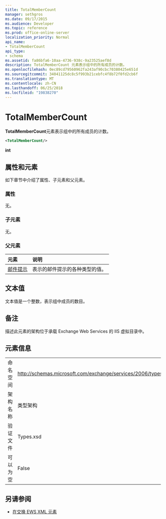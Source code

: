 ```yaml
---
title: TotalMemberCount
manager: sethgros
ms.date: 09/17/2015
ms.audience: Developer
ms.topic: reference
ms.prod: office-online-server
localization_priority: Normal
api_name:
- TotalMemberCount
api_type:
- schema
ms.assetid: fa86bfa6-10aa-4736-938c-9a23525aef8d
description: TotalMemberCount 元素表示组中的所有成员的计数。
ms.openlocfilehash: 0ec89cd79560962fa243af90cbc70380425e651d
ms.sourcegitcommit: 34041125dc8c5f993b21cebfc4f8b72f0fd2cb6f
ms.translationtype: MT
ms.contentlocale: zh-CN
ms.lasthandoff: 06/25/2018
ms.locfileid: "19838270"
---
```

# <a name="totalmembercount"></a>TotalMemberCount

**TotalMemberCount**元素表示组中的所有成员的计数。 
  
```XML
<TotalMemberCount/>
```

 **int**
## <a name="attributes-and-elements"></a>属性和元素

如下章节中介绍了属性、子元素和父元素。
  
### <a name="attributes"></a>属性

无。
  
### <a name="child-elements"></a>子元素

无。
  
### <a name="parent-elements"></a>父元素

|**元素**|**说明**|
|:-----|:-----|
|[邮件提示](mailtips.md) <br/> |表示的邮件提示的各种类型的值。  <br/> |
   
## <a name="text-value"></a>文本值

文本值是一个整数，表示组中成员的数目。
  
## <a name="remarks"></a>备注

描述此元素的架构位于承载 Exchange Web Services 的 IIS 虚拟目录中。
  
## <a name="element-information"></a>元素信息

|||
|:-----|:-----|
|命名空间  <br/> |http://schemas.microsoft.com/exchange/services/2006/types  <br/> |
|架构名称  <br/> |类型架构  <br/> |
|验证文件  <br/> |Types.xsd  <br/> |
|可以为空  <br/> |False  <br/> |
   
## <a name="see-also"></a>另请参阅



- [在交换 EWS XML 元素](ews-xml-elements-in-exchange.md)

